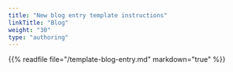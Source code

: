 ```yaml
---
title: "New blog entry template instructions"
linkTitle: "Blog"
weight: "30"
type: "authoring"
---
```


{{% readfile file="/template-blog-entry.md" markdown="true" %}}
